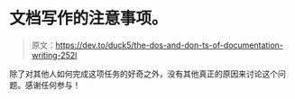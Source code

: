 # 文档写作的注意事项。

> 原文：<https://dev.to/duck5/the-dos-and-don-ts-of-documentation-writing-252l>

除了对其他人如何完成这项任务的好奇之外，没有其他真正的原因来讨论这个问题。感谢任何参与！